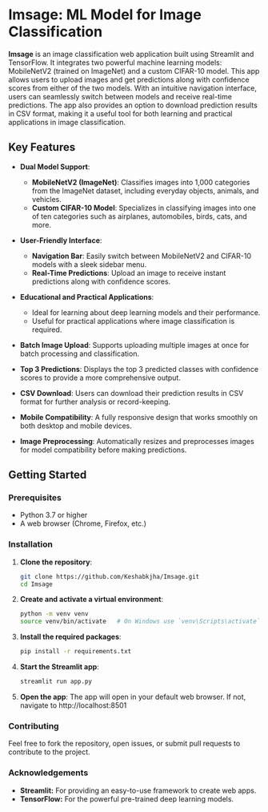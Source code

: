 # Imsage: ML Model for Image Classification

**Imsage** is an image classification web application built using Streamlit and TensorFlow. It integrates two powerful machine learning models: MobileNetV2 (trained on ImageNet) and a custom CIFAR-10 model. This app allows users to upload images and get predictions along with confidence scores from either of the two models. With an intuitive navigation interface, users can seamlessly switch between models and receive real-time predictions. The app also provides an option to download prediction results in CSV format, making it a useful tool for both learning and practical applications in image classification.

## Key Features

- **Dual Model Support**:
  - **MobileNetV2 (ImageNet)**: Classifies images into 1,000 categories from the ImageNet dataset, including everyday objects, animals, and vehicles.
  - **Custom CIFAR-10 Model**: Specializes in classifying images into one of ten categories such as airplanes, automobiles, birds, cats, and more.

- **User-Friendly Interface**:
  - **Navigation Bar**: Easily switch between MobileNetV2 and CIFAR-10 models with a sleek sidebar menu.
  - **Real-Time Predictions**: Upload an image to receive instant predictions along with confidence scores.

- **Educational and Practical Applications**:
  - Ideal for learning about deep learning models and their performance.
  - Useful for practical applications where image classification is required.

- **Batch Image Upload**: Supports uploading multiple images at once for batch processing and classification.
  
- **Top 3 Predictions**: Displays the top 3 predicted classes with confidence scores to provide a more comprehensive output.
  
- **CSV Download**: Users can download their prediction results in CSV format for further analysis or record-keeping.

- **Mobile Compatibility**: A fully responsive design that works smoothly on both desktop and mobile devices.

- **Image Preprocessing**: Automatically resizes and preprocesses images for model compatibility before making predictions.

## Getting Started

### Prerequisites

- Python 3.7 or higher
- A web browser (Chrome, Firefox, etc.)

### Installation

1. **Clone the repository**:
   ```bash
   git clone https://github.com/Keshabkjha/Imsage.git
   cd Imsage

2. **Create and activate a virtual environment**:
    ```bash
    python -m venv venv
    source venv/bin/activate   # On Windows use `venv\Scripts\activate`
3. **Install the required packages**:
    ```bash
    pip install -r requirements.txt
4. **Start the Streamlit app**:
    ```bash
    streamlit run app.py
5. **Open the app**: 
    The app will open in your default web browser. If not, navigate to http://localhost:8501

### Contributing
  Feel free to fork the repository, open issues, or submit pull requests to contribute to the project.

### Acknowledgements
  - **Streamlit:** For providing an easy-to-use framework to create web apps.
  - **TensorFlow:** For the powerful pre-trained deep learning models.
